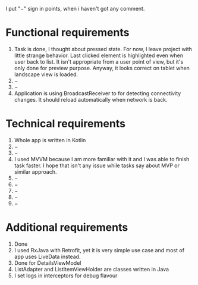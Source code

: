 I put "−" sign in points, when i haven't got any comment.

# Functional requirements
1. Task is done, I thought about pressed state. For now, I leave project with little strange behavior. Last clicked element is highlighted even when user back to list. It isn't appropriate from a user point of view, but it's only done for preview purpose. Anyway, it looks correct on tablet when landscape view is loaded.
2. −
3. −
4. Application is using BroadcastReceiver to for detecting connectivity changes. It should reload automatically when network is back.

# Technical requirements

1. Whole app is written in Kotlin
2. −
3. −
4. I used MVVM because I am more familiar with it and I was able to finish task faster. I hope that isn't any issue while tasks say about MVP or similar approach.
5. −
6. −
7. −
8. −
9. −

# Additional requirements
1. Done
2. I used RxJava with Retrofit, yet it is very simple use case and most of app uses LiveData instead.
3. Done for DetailsViewModel
4. ListAdapter and ListItemViewHolder are classes written in Java
5. I set logs in interceptors for debug flavour